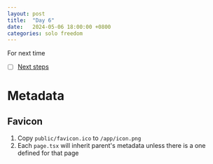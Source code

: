 ```yaml
---
layout: post
title:  "Day 6"
date:   2024-05-06 18:00:00 +0800
categories: solo freedom
---
```


For next time
- [ ] [Next steps](https://nextjs.org/learn/dashboard-app/next-steps)

# Metadata 
## Favicon
1. Copy `public/favicon.ico` to `/app/icon.png` 
1. Each `page.tsx` will inherit parent's metadata unless there is a one defined for that page